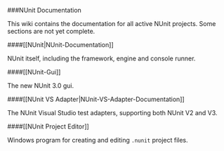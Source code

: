 ###NUnit Documentation

This wiki contains the documentation for all active NUnit projects. Some sections are not yet complete.

####[[NUnit|NUnit-Documentation]]

NUnit itself, including the framework, engine and console runner.

####[[NUnit-Gui]]

The new NUnit 3.0 gui.

####[[NUnit VS Adapter|NUnit-VS-Adapter-Documentation]]

The NUnit Visual Studio test adapters, supporting both NUnit V2 and V3.

####[[NUnit Project Editor]]

Windows program for creating and editing `.nunit` project files.
